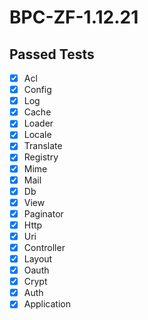 # BPC-ZF-1.12.21

## Passed Tests

- [x] Acl
- [x] Config
- [x] Log
- [x] Cache
- [x] Loader
- [x] Locale
- [x] Translate
- [x] Registry
- [x] Mime
- [x] Mail
- [x] Db
- [x] View
- [x] Paginator
- [x] Http
- [x] Uri
- [x] Controller
- [x] Layout
- [x] Oauth
- [x] Crypt
- [x] Auth
- [x] Application
